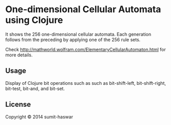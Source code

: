# One-dimensional Cellular Automata using Clojure

It shows the 256 one-dimensional cellular automata. Each generation follows 
from the preceding by applying one of the 256 rule sets.

Check http://mathworld.wolfram.com/ElementaryCellularAutomaton.html for more details.

## Usage

Display of Clojure bit operations such as such as bit-shift-left, bit-shift-right, bit-test, bit-and, and bit-set.

## License

Copyright © 2014 sumit-haswar